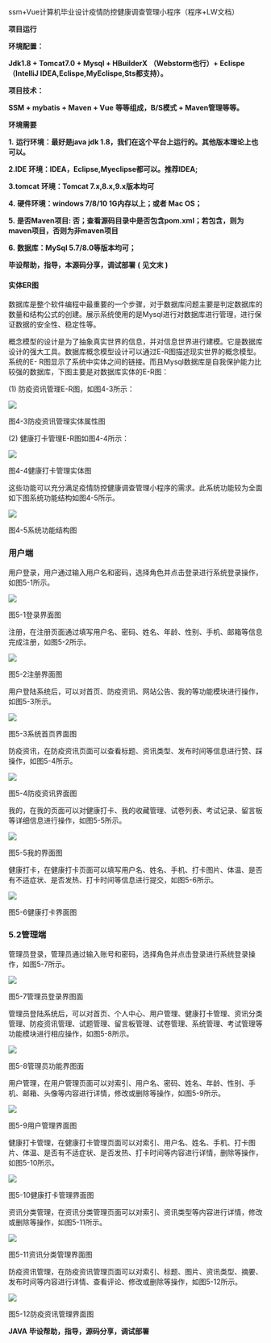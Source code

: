 ssm+Vue计算机毕业设计疫情防控健康调查管理小程序（程序+LW文档）

**项目运行**

**环境配置：**

**Jdk1.8 + Tomcat7.0 + Mysql + HBuilderX** **（Webstorm也行）+ Eclispe（IntelliJ
IDEA,Eclispe,MyEclispe,Sts都支持）。**

**项目技术：**

**SSM + mybatis + Maven + Vue** **等等组成，B/S模式 + Maven管理等等。**

**环境需要**

**1.** **运行环境：最好是java jdk 1.8，我们在这个平台上运行的。其他版本理论上也可以。**

**2.IDE** **环境：IDEA，Eclipse,Myeclipse都可以。推荐IDEA;**

**3.tomcat** **环境：Tomcat 7.x,8.x,9.x版本均可**

**4.** **硬件环境：windows 7/8/10 1G内存以上；或者 Mac OS；**

**5.** **是否Maven项目: 否；查看源码目录中是否包含pom.xml；若包含，则为maven项目，否则为非maven项目**

**6.** **数据库：MySql 5.7/8.0等版本均可；**

**毕设帮助，指导，本源码分享，调试部署** **(** **见文末** **)**

#### 实体ER图

数据库是整个软件编程中最重要的一个步骤，对于数据库问题主要是判定数据库的数量和结构公式的创建。展示系统使用的是Mysql进行对数据库进行管理，进行保证数据的安全性、稳定性等。

概念模型的设计是为了抽象真实世界的信息，并对信息世界进行建模。它是数据库设计的强大工具。数据库概念模型设计可以通过E-R图描述现实世界的概念模型。系统的E-
R图显示了系统中实体之间的链接。而且Mysql数据库是自我保护能力比较强的数据库，下图主要是对数据库实体的E-R图：

(1) 防疫资讯管理E-R图，如图4-3所示：

![](./res/0991e395e3154008a795370952521168.png)

图4-3防疫资讯管理实体属性图

(2) 健康打卡管理E-R图如图4-4所示：

![](./res/f8bcddd958184e099741ff3d015f8b6b.png)

图4-4健康打卡管理实体图

这些功能可以充分满足疫情防控健康调查管理小程序的需求。此系统功能较为全面如下图系统功能结构如图4-5所示。

![](./res/d24b5fde877c4b0bba7298d79e85c307.png)

图4-5系统功能结构图

### 用户端

用户登录，用户通过输入用户名和密码，选择角色并点击登录进行系统登录操作，如图5-1所示。

![](./res/5016c3745fc04412be07578ed5fee646.png)

图5-1登录界面图

注册，在注册页面通过填写用户名、密码、姓名、年龄、性别、手机、邮箱等信息完成注册，如图5-2所示。

![](./res/a1532dbbd53d4f0a9478a7b01765e61d.png)

图5-2注册界面图

用户登陆系统后，可以对首页、防疫资讯、网站公告、我的等功能模块进行操作，如图5-3所示。

![](./res/7f22dc46ad0541769e8c3d7698951bbf.png)

图5-3系统首页界面图

防疫资讯，在防疫资讯页面可以查看标题、资讯类型、发布时间等信息进行赞、踩操作，如图5-4所示。

![](./res/aede51ec8e614b9b8b56f2ac1f76aad9.png)

图5-4防疫资讯界面图

我的，在我的页面可以对健康打卡、我的收藏管理、试卷列表、考试记录、留言板等详细信息进行操作，如图5-5所示。

![](./res/955dbc46f0ed403ea89540cf8630457f.png)

图5-5我的界面图

健康打卡，在健康打卡页面可以填写用户名、姓名、手机、打卡图片、体温、是否有不适症状、是否发热、打卡时间等信息进行提交，如图5-6所示。

![](./res/00fb7a0a22c04e71b101ffd171cc69ab.png)

图5-6健康打卡界面图

### 5.2管理端

管理员登录，管理员通过输入账号和密码，选择角色并点击登录进行系统登录操作，如图5-7所示。

![](./res/7a15678d5fa84ee2b199e8da492aefe6.png)

图5-7管理员登录界图面

管理员登陆系统后，可以对首页、个人中心、用户管理、健康打卡管理、资讯分类管理、防疫资讯管理、试题管理、留言板管理、试卷管理、系统管理、考试管理等功能模块进行相应操作，如图5-8所示。

![](./res/3605e2c6ca4640aab2e5d624bca66038.png)

图5-8管理员功能界图面

用户管理，在用户管理页面可以对索引、用户名、密码、姓名、年龄、性别、手机、邮箱、头像等内容进行详情，修改或删除等操作，如图5-9所示。

![](./res/acdc6e72aad3456b9b1638b1171b5d9a.png)

图5-9用户管理界面图

健康打卡管理，在健康打卡管理页面可以对索引、用户名、姓名、手机、打卡图片、体温、是否有不适症状、是否发热、打卡时间等内容进行详情，删除等操作，如图5-10所示。

![](./res/2d9bd4ce3842445fb97ba3382589329c.png)

图5-10健康打卡管理界面图

资讯分类管理，在资讯分类管理页面可以对索引、资讯类型等内容进行详情，修改或删除等操作，如图5-11所示。

![](./res/8d918f717409460bb9a3003cb5214a22.png)

图5-11资讯分类管理界面图

防疫资讯管理，在防疫资讯管理页面可以对索引、标题、图片、资讯类型、摘要、发布时间等内容进行详情、查看评论、修改或删除等操作，如图5-12所示。

![](./res/b2ef441e59294e87a97c6970a9508643.png)

图5-12防疫资讯管理界面图

**JAVA** **毕设帮助，指导，源码分享，调试部署**

